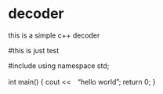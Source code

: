 # decoder
this is a simple c++ decoder


#this is just test

#include <stdio>
using namespace std;


int main()
{
    cout <<　“hello world”;
    return 0;
}
